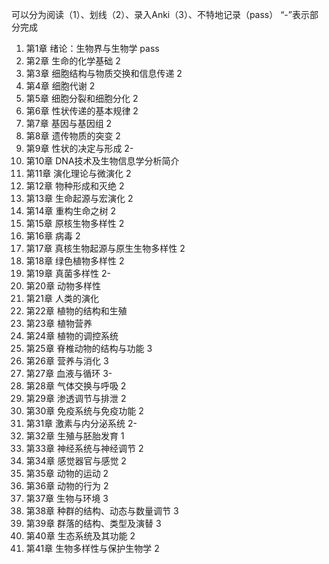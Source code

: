 可以分为阅读（1）、划线（2）、录入Anki（3）、不特地记录（pass）
“-”表示部分完成

1. 第1章 绪论：生物界与生物学 pass
2. 第2章 生命的化学基础 2
3. 第3章 细胞结构与物质交换和信息传递 2
4. 第4章 细胞代谢 2
5. 第5章 细胞分裂和细胞分化 2
6. 第6章 性状传递的基本规律 2
7. 第7章 基因与基因组 2
8. 第8章 遗传物质的突变 2
9. 第9章 性状的决定与形成 2-
10. 第10章 DNA技术及生物信息学分析简介
11. 第11章 演化理论与微演化 2
12. 第12章 物种形成和灭绝 2
13. 第13章 生命起源与宏演化 2
14. 第14章 重构生命之树 2
15. 第15章 原核生物多样性 2
16. 第16章 病毒 2
17. 第17章 真核生物起源与原生生物多样性 2
18. 第18章 绿色植物多样性 2
19. 第19章 真菌多样性 2-
20. 第20章 动物多样性
21. 第21章 人类的演化
22. 第22章 植物的结构和生殖
23. 第23章 植物营养
24. 第24章 植物的调控系统
25. 第25章 脊椎动物的结构与功能 3
26. 第26章 营养与消化 3
27. 第27章 血液与循环 3-
28. 第28章 气体交换与呼吸 2
29. 第29章 渗透调节与排泄 2
30. 第30章 免疫系统与免疫功能 2
31. 第31章 激素与内分泌系统 2-
32. 第32章 生殖与胚胎发育 1
33. 第33章 神经系统与神经调节 2
34. 第34章 感觉器官与感觉 2
35. 第35章 动物的运动 2
36. 第36章 动物的行为 2
37. 第37章 生物与环境 3
38. 第38章 种群的结构、动态与数量调节 3
39. 第39章 群落的结构、类型及演替 3
40. 第40章 生态系统及其功能 2
41. 第41章 生物多样性与保护生物学 2
